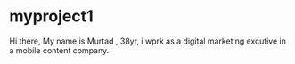 # myproject1

Hi there, My name is Murtad , 38yr, i wprk as a digital marketing excutive in a mobile content company. 
